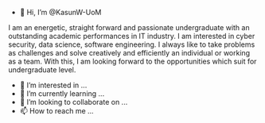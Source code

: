 - 👋 Hi, I’m @KasunW-UoM

I am an energetic, straight forward and passionate 
undergraduate with an outstanding academic performances in 
IT industry. I am interested in cyber security, data science, software 
engineering. I always like to take problems as challenges and solve 
creatively and efficiently an individual or working as a team. With 
this, I am looking forward to the opportunities which suit for 
undergraduate level.


- 👀 I’m interested in ...
- 🌱 I’m currently learning ...
- 💞️ I’m looking to collaborate on ...
- 📫 How to reach me ...

<!---
KasunW-UoM/KasunW-UoM is a ✨ special ✨ repository because its `README.md` (this file) appears on your GitHub profile.
You can click the Preview link to take a look at your changes.
--->
